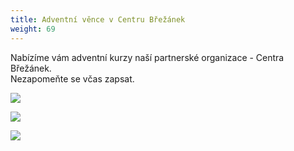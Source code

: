 ```yaml
---
title: Adventní věnce v Centru Břežánek
weight: 69
---
```

Nabízíme vám adventní  kurzy naší partnerské organizace - Centra Břežánek. \
Nezapomeňte se včas zapsat.

![](/images/uploads/2019-11-27_zdobeni_vencu_cb.jpg)

![](/images/uploads/2019-11-27_adventni_venec_na_miru_cb.jpg)

![](/images/uploads/2019-11-27_prodej_vencu.jpg)

